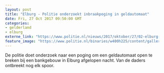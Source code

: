 ```yaml
---
layout: post
title: "Elburg - Politie onderzoekt inbraakpoging in geldautomaat"
date: Fri, 27 Oct 2017 09:50:00 GMT
categories: 
- gelderland 
- elburg 
externe_link: "https://www.politie.nl/nieuws/2017/oktober/27/02-elburg-politie-onderzoek-inbraakpoging-in-geldautomaat.html"
feature_image: "https://www.politie.nl/binaries/w400h225/content/gallery/politie/stockfotos/algemeen/afzetlint.jpg"
---
```


De politie doet onderzoek naar een poging om een geldautomaat open te breken bij een bankgebouw in Elburg afgelopen nacht. Van de daders ontbreekt nog elk spoor.
